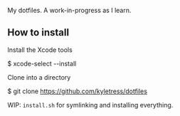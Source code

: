 My dotfiles. A work-in-progress as I learn.

## How to install

Install the Xcode tools

  $ xcode-select --install

Clone into a directory

  $ git clone https://github.com/kyletress/dotfiles

WIP: `install.sh` for symlinking and installing everything. 
